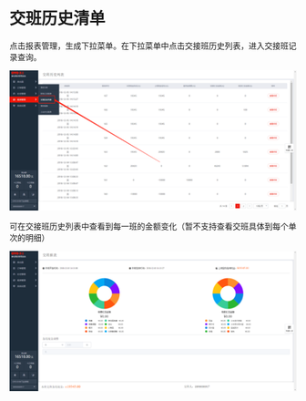 # 交班历史清单

点击报表管理，生成下拉菜单。在下拉菜单中点击交接班历史列表，进入交接班记录查询。

![&#x4EA4;&#x63A5;&#x73ED;&#x5386;&#x53F2;&#x5217;&#x8868;&#x67E5;&#x8BE2;&#x4EA4;&#x63A5;&#x73ED;&#x8BB0;&#x5F55;](../../.gitbook/assets/image%20%2888%29.png)

  
可在交接班历史列表中查看到每一班的金额变化（暂不支持查看交班具体到每个单次的明细）

![&#x67E5;&#x770B;&#x4EA4;&#x73ED;&#x4EBA;&#x6536;&#x6B3E;&#x91D1;&#x989D;&#x660E;&#x7EC6;](../../.gitbook/assets/image%20%28330%29.png)

